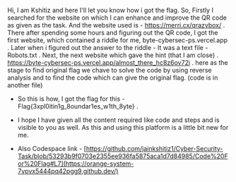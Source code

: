 Hi, I am Kshitiz and here I'll let you know how i got the flag.
So, Firstly I searched for the website on which I can enhance and improve the QR code as given as the task.
And the website used is - https://merri.cx/qrazybox/   .
There after spending some hours and figuring out the QR code, I got the first website, which contained a riddle for me, byte-cybersec-ps.vercel.app  .
Later when i figured out the answer to the riddle - It was a text file - Robots.txt  .
Next, the next website which gave the hint (that I am close)  .
https://byte-cybersec-ps.vercel.app/almost_there_hc8z6ov72i  .
here as the stage to find original flag we chave to solve the code by using reverse analysis and to find the code which can give the original flag. (code is in another file)

* So this is how, I got the flag for this - Flag{3xpl0itin1g_8oundar1es_w1th_8yte}  .

* I hope I have given all the content required like code and steps and is visible to you as well.
  As this and using this platform is a little bit new for me. 
* Also Codespace link - [https://github.com/jainkshitiz1/Cyber-Security-Task/blob/53293b9f0703e2355ee936fa5875aca1d7d84985/Code%20For%20Flag#L7](https://orange-system-7vpvx5444pq42pgg9.github.dev/)
